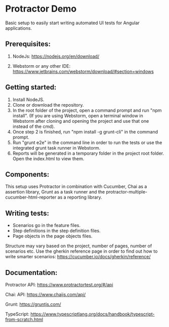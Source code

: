 # Protractor Demo
Basic setup to easily start writing automated UI tests for Angular applications.

## Prerequisites: 

1. NodeJs: https://nodejs.org/en/download/

2. Webstorm or any other IDE: https://www.jetbrains.com/webstorm/download/#section=windows

## Getting started:

1. Install NodeJS. 
2. Clone or download the repository. 
3. In the root folder of the project, open a command prompt and run "npm install". (If you are using Webstorm, open a terminal window in Webstorm after cloning and opening the project and use that one instead of the cmd).
4. Once step 2 is finished, run "npm install -g grunt-cli" in the command prompt. 
5. Run "grunt e2e" in the command line in order to run the tests or use the integrated grunt task runner in Webstorm. 
6. Reports will be generated in a temporary folder in the project root folder. Open the index.html to view them.

## Components:

This setup uses Protractor in combination with Cucumber, Chai as a assertion library, Grunt as a task runner and the protractor-multiple-cucumber-html-reporter as a reporting library.

## Writing tests:

- Scenarios go in the feature files. 
- Step definitions in the step definition files. 
- Page objects in the page objects files. 

Structure may vary based on the project, number of pages, number of scenarios etc. Use the gherkin reference page in order to find out how to write smarter scenarios: https://cucumber.io/docs/gherkin/reference/

## Documentation:

Protractor API: https://www.protractortest.org/#/api

Chai: API: https://www.chaijs.com/api/

Grunt: https://gruntjs.com/

TypeScript: https://www.typescriptlang.org/docs/handbook/typescript-from-scratch.html
